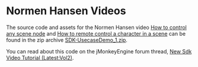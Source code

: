 Normen Hansen Videos
====================

The source code and assets for the Normen Hansen video [How to control
any scene node](http://www.youtube.com/watch?v=MNDiZ9YHIpM) and [How to
remote control a character in a
scene](http://www.youtube.com/watch?v=-OzRZscLlHY) can be found in the
zip archive
[SDK-UsecaseDemo\_1.zip](https://github.com/jMonkeyEngine/wiki/raw/master/src/docs/resources/Scenes/SDK-UsecaseDemo_1.zip).

You can read about this code on the jMonkeyEngine forum thread, [New Sdk
Video Tutorial
(Latest:Vol2)](https://hub.jmonkeyengine.org/t/new-sdk-video-tutorial-latest-vol2/25185).
